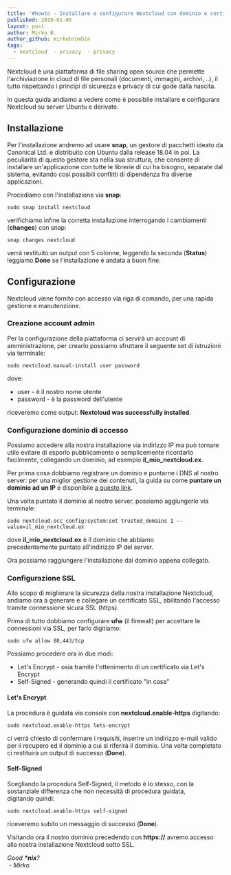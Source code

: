 ```yaml
---
title: '#howto - Installare e configurare Nextcloud con dominio e certificato SSL su Ubuntu e derivate'
published: 2019-01-05
layout: post
author: Mirko B.
author_github: mirkobrombin
tags:
  - nextcloud  - privacy  - privacy
---
```

<p>Nextcloud è una piattaforma di file sharing open source che permette l'archiviazione in cloud di file personali (documenti, immagini, archivi, ..), il tutto rispettando i principi di sicurezza e privacy di cui gode dalla nascita.</p><p>In questa guida andiamo a vedere come è possibile installare e configurare Nextcloud su server Ubuntu e derivate.</p><h2>Installazione</h2><p>Per l'installazione andremo ad usare&nbsp;<strong>snap</strong>, un gestore di pacchetti ideato da Canonical Ltd. e distribuito con Ubuntu dalla release 18.04 in poi. La peculiarità di questo gestore sta nella sua struttura, che consente di installare un'applicazione con tutte le librerie di cui ha bisogno, separate dal sistema, evitando così possibili&nbsp;conflitti di dipendenza fra diverse applicazioni.</p><p>Procediamo con l'installazione via&nbsp;<strong>snap</strong>:</p><pre><code>sudo snap install nextcloud</code></pre><p>verifichiamo infine la corretta installazione interrogando i cambiamenti (<strong>changes</strong>) con snap:</p><pre><code>snap changes nextcloud</code></pre><p>verrà restituito un output con 5 colonne, leggendo la seconda (<strong>Status</strong>) leggiamo&nbsp;<strong>Done</strong>&nbsp;se l'installazione è andata a buon fine.</p><h2>Configurazione</h2><p>Nextcloud viene fornito con accesso via riga di comando, per una rapida gestione e manutenzione.</p><h3>Creazione account admin</h3><p>Per la configurazione della piattaforma ci servirà un account di amministrazione, per crearlo possiamo sfruttare il seguente set di istruzioni via terminale:</p><pre><code>sudo nextcloud.manual-install user password</code></pre><p>dove:</p><ul>	<li>user - è il nostro nome utente</li>	<li>password - è la password dell'utente</li></ul><p>riceveremo come output:&nbsp;<strong>Nextcloud was successfully installed</strong>.</p><h3>Configurazione dominio di accesso</h3><p>Possiamo accedere alla nostra installazione via indirizzo IP ma può tornare utile evitare di esporlo pubblicamente o semplicemente ricordarlo facilmente, collegando un dominio, ad esempio <strong>il_mio_nextcloud.ex</strong>.</p><p>Per prima cosa dobbiamo registrare un dominio e puntarne i DNS al nostro server: per una miglior gestione dei contenuti, la guida su come&nbsp;<strong>puntare un dominio ad un IP</strong>&nbsp;è disponibile&nbsp;<a href="https://linuxhub.it/article/howto-puntare-un-dominio-ad-un-ip">a questo link</a>.</p><p>Una volta puntato il dominio al nostro server, possiamo aggiungerlo via terminale:</p><pre><code>sudo nextcloud.occ config:system:set trusted_domains 1 --value=il_mio_nextcloud.ex</code></pre><p>dove&nbsp;<strong>il_mio_nextcloud.ex</strong>&nbsp;è il dominio che abbiamo precedentemente&nbsp;puntato all'indirizzo IP del server.</p><p>Ora possiamo raggiungere l'installazione dal dominio appena collegato.</p><h3>Configurazione SSL</h3><p>Allo scopo di migliorare la sicurezza della nostra installazione Nextcloud, andiamo ora a generare e collegare un certificato SSL, abilitando l'accesso tramite connessione sicura SSL (https).&nbsp;</p><p>Prima di tutto dobbiamo configurare&nbsp;<strong>ufw</strong>&nbsp;(il firewall) per accettare le connessioni via SSL, per farlo digitiamo:</p><pre><code>sudo ufw allow 80,443/tcp</code></pre><p>Possiamo procedere ora in due modi:</p><ul>	<li>Let's Encrypt - osia tramite l'ottenimento&nbsp;di un certificato via&nbsp;Let's Encrypt</li>	<li>Self-Signed - generando quindi il certificato "in casa"</li></ul><h4>Let's Encrypt</h4><p>La procedura è guidata via console con <strong>nextcloud.enable-https</strong>&nbsp;digitando:</p><pre><code>sudo nextcloud.enable-https lets-encrypt</code></pre><p>ci verrà chiesto di confermare i requisiti, inserire un indirizzo e-mail valido per il recupero ed il dominio a cui si riferirà il dominio. Una volta completato ci restituirà un output di successo (<strong>Done</strong>).</p><h4>Self-Signed</h4><p>Scegliando la procedura&nbsp;Self-Signed, il metodo è lo stesso, con la sostanziale differenza che non necessità di procedura guidata, digitando&nbsp;quindi:</p><pre><code>sudo nextcloud.enable-https self-signed</code></pre><p>riceveremo subito un messaggio di successo (<strong>Done</strong>).</p><p>Visitando ora il nostro dominio precedendo con&nbsp;<strong>https://</strong>&nbsp;avremo accesso alla nostra installazione Nextcloud sotto SSL.</p><p><em>Good&nbsp;<strong>*nix</strong>?</em><br /><em>&nbsp;- Mirko</em></p>